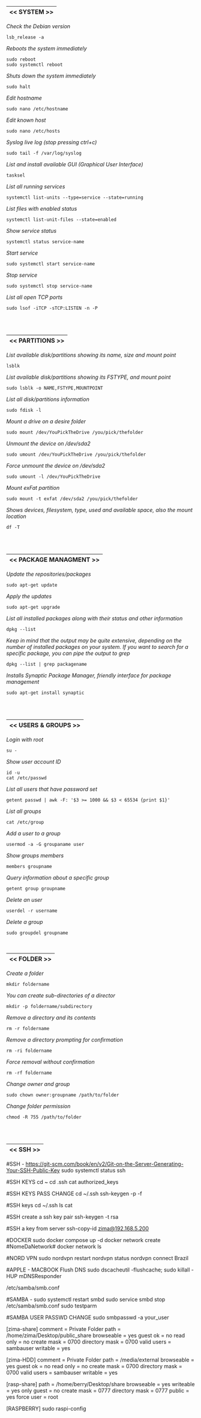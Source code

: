 |<< SYSTEM >>|
|-------------|

*Check the Debian version*
```
lsb_release -a
```

*Reboots the system immediately*
```
sudo reboot
sudo systemctl reboot
```

*Shuts down the system immediately*
```
sudo halt
```

*Edit hostname*
```
sudo nano /etc/hostname
```

*Edit known host*
```
sudo nano /etc/hosts
```

*Syslog live log (stop pressing ctrl+c)* 
```
sudo tail -f /var/log/syslog
```

*List and install available GUI (Graphical User Interface)*
```
tasksel
```

*List all running services*
```
systemctl list-units --type=service --state=running
```

*List files with enabled status*
```
systemctl list-unit-files --state=enabled
```

*Show service status*
```
systemctl status service-name
```

*Start service*
```
sudo systemctl start service-name
```

*Stop service*
```
sudo systemctl stop service-name
```

*List all open TCP ports*
```
sudo lsof -iTCP -sTCP:LISTEN -n -P
```

<br>
<br>

|<< PARTITIONS >>|
|-------------|

*List available disk/partitions showing its name, size and mount point*
```
lsblk
```

*List available disk/partitions showing its FSTYPE, and mount point*
```
sudo lsblk -o NAME,FSTYPE,MOUNTPOINT
```

*List all disk/partitions information*
```
sudo fdisk -l
```

*Mount a drive on a desire folder*
```
sudo mount /dev/YouPickTheDrive /you/pick/thefolder
```

*Unmount the device on /dev/sda2*
```
sudo umount /dev/YouPickTheDrive /you/pick/thefolder
```

*Force unmount the device on /dev/sda2*
```
sudo umount -l /dev/YouPickTheDrive
```

*Mount exFat partition*
```
sudo mount -t exfat /dev/sda2 /you/pick/thefolder
```

*Shows devices, filesystem, type, used and available space, also the mount location*
```
df -T
```

<br>
<br>

|<< PACKAGE MANAGMENT >>|
|-------------|

*Update the repositories/packages*
```
sudo apt-get update
```

*Apply the updates*
```
sudo apt-get upgrade
```

*List all installed packages along with their status and other information*
```
dpkg --list
```

*Keep in mind that the output may be quite extensive, depending on the number of installed packages on your system.* 
*If you want to search for a specific package, you can pipe the output to grep*
```
dpkg --list | grep packagename
```

*Installs Synaptic Package Manager, friendly interface for package management*
```
sudo apt-get install synaptic 
```

<br>
<br>

|<< USERS & GROUPS >>|
|-------------|

*Login with root*
```
su -
```

*Show user account ID*
```
id -u
cat /etc/passwd
```

*List all users that have password set*
```
getent passwd | awk -F: '$3 >= 1000 && $3 < 65534 {print $1}'
```

*List all groups*
```
cat /etc/group
```

*Add a user to a group*
```
usermod -a -G groupaname user
```

*Show groups members*
```
members groupname
```

*Query information about a specific group*
```
getent group groupname
```

*Delete an user*
```
userdel -r username
```

*Delete a group*
```
sudo groupdel groupname
```

<br>
<be>

|<< FOLDER >>|
|-------------|

*Create a folder*
```
mkdir foldername
```

*You can create sub-directories of a director*
```
mkdir -p foldername/subdirectory
```

*Remove a directory and its contents*
```
rm -r foldername
```

*Remove a directory prompting for confirmation*
```
rm -ri foldername
```

*Force removal without confirmation*
```
rm -rf foldername
```

*Change owner and group*
```
sudo chown owner:groupname /path/to/folder
```

*Change folder permission*
```
chmod -R 755 /path/to/folder
```

<br>
<br>

|<< SSH >>|
|-------------|

#SSH - https://git-scm.com/book/en/v2/Git-on-the-Server-Generating-Your-SSH-Public-Key
sudo systemctl status ssh

#SSH KEYS
cd ~
cd .ssh
cat authorized_keys

#SSH KEYS PASS CHANGE
cd ~/.ssh
ssh-keygen -p -f <keyfile>

#SSH keys
cd ~/.ssh
ls
cat <file name>

#SSH create a ssh key pair
ssh-keygen -t rsa

#SSH a key from server
ssh-copy-id zima@192.168.5.200



#DOCKER
sudo docker compose up -d
docker network create #NomeDaNetwork#
docker network ls

#NORD VPN
sudo nordvpn restart
nordvpn status
nordvpn connect Brazil









#APPLE - MACBOOK
Flush DNS
sudo dscacheutil -flushcache; sudo killall -HUP mDNSResponder

/etc/samba/smb.conf

#SAMBA - 
sudo systemctl restart smbd
sudo service smbd stop
/etc/samba/smb.conf
sudo testparm

#SAMBA USER PASSWD CHANGE
sudo smbpasswd -a your_user

[zima-share]
comment = Private Folder
path = /home/zima/Desktop/public_share
browseable = yes
guest ok = no
read only = no
create mask = 0700
directory mask = 0700
valid users = sambauser
writable = yes   

[zima-HDD]
comment = Private Folder
path = /media/external
browseable = yes
guest ok = no
read only = no
create mask = 0700
directory mask = 0700
valid users = sambauser
writable = yes

[rasp-share]
path = /home/berry/Desktop/share
browseable = yes
writeable = yes
only guest = no
create mask = 0777
directory mask = 0777
public = yes
force user = root

[RASPBERRY]
sudo raspi-config
